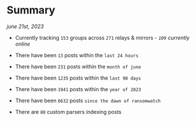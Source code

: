 
# Summary
_june 21st, 2023_

- Currently tracking `153` groups across `271` relays & mirrors - _`109` currently online_

- There have been `13` posts within the `last 24 hours`

- There have been `231` posts within the `month of june`

- There have been `1235` posts within the `last 90 days`

- There have been `1941` posts within the `year of 2023`

- There have been `6632` posts `since the dawn of ransomwatch`

- There are `80` custom parsers indexing posts
